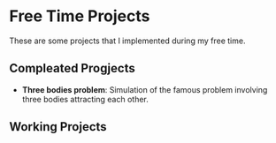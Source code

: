 # Free Time Projects

These are some projects that I implemented during my free time.

## Compleated Progjects

- __Three bodies problem__: Simulation of the famous problem involving three bodies attracting each other.

## Working Projects
